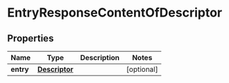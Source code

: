 # EntryResponseContentOfDescriptor

## Properties
Name | Type | Description | Notes
------------ | ------------- | ------------- | -------------
**entry** | [**Descriptor**](Descriptor.md) |  |  [optional]
